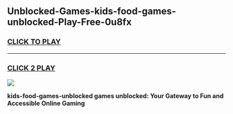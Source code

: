 
## Unblocked-Games-kids-food-games-unblocked-Play-Free-0u8fx
<h3>
<a href="https://premium76.site?title=kids-food-games-unblocked&ref=21A">CLICK TO PLAY</a></h3>
<hr>

<h3>
<a href="https://premium76.site?title=kids-food-games-unblocked&ref=21A">CLICK 2 PLAY</a>
  
</h3>

<a href="https://premium76.site?title=kids-food-games-unblocked&ref=21A"><img src="https://clearcache.store/games.png"></a>


**kids-food-games-unblocked games unblocked: Your Gateway to Fun and Accessible Online Gaming**
